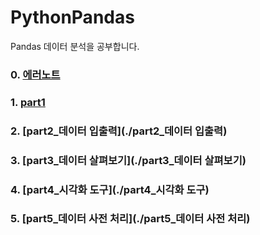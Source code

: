 # PythonPandas

Pandas 데이터 분석을 공부합니다.

### 0. [에러노트](./에러노트)

### 1. [part1](./part1)

### 2. [part2_데이터 입출력](./part2_데이터 입출력)

### 3. [part3_데이터 살펴보기](./part3_데이터 살펴보기)

### 4. [part4_시각화 도구](./part4_시각화 도구)

### 5. [part5_데이터 사전 처리](./part5_데이터 사전 처리)

